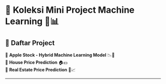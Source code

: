 # 🚀 Koleksi Mini Project Machine Learning 🧠📊  

## 📌 Daftar Project  

🔹 **Apple Stock - Hybrid Machine Learning Model** 📉🍏  
🔹 **House Price Prediction** 🏠💵  
🔹 **Real Estate Price Prediction** 🏢📈  

---



